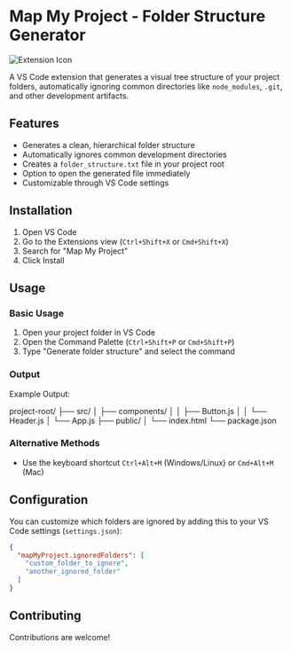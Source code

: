 # Map My Project - Folder Structure Generator

![Extension Icon](https://1drv.ms/i/c/5f66c1b1a5eba6bc/EWMMNr33DhxPihDLCBNlKL4BilFORaVk5MN5cabT3qJ6Mg?e=8NiSBg) <!-- Add your icon if available -->

A VS Code extension that generates a visual tree structure of your project folders, automatically ignoring common directories like `node_modules`, `.git`, and other development artifacts.

## Features

- Generates a clean, hierarchical folder structure
- Automatically ignores common development directories
- Creates a `folder_structure.txt` file in your project root
- Option to open the generated file immediately
- Customizable through VS Code settings

## Installation

1. Open VS Code
2. Go to the Extensions view (`Ctrl+Shift+X` or `Cmd+Shift+X`)
3. Search for "Map My Project"
4. Click Install

## Usage

### Basic Usage
1. Open your project folder in VS Code
2. Open the Command Palette (`Ctrl+Shift+P` or `Cmd+Shift+P`)
3. Type "Generate folder structure" and select the command

### Output
Example Output:

project-root/
├── src/
│   ├── components/
│   │   ├── Button.js
│   │   └── Header.js
│   └── App.js
├── public/
│   └── index.html
└── package.json

### Alternative Methods
- Use the keyboard shortcut `Ctrl+Alt+M` (Windows/Linux) or `Cmd+Alt+M` (Mac)

## Configuration

You can customize which folders are ignored by adding this to your VS Code settings (`settings.json`):

```json
{
  "mapMyProject.ignoredFolders": [
    "custom_folder_to_ignore",
    "another_ignored_folder"
  ]
}

```

## Contributing

Contributions are welcome!